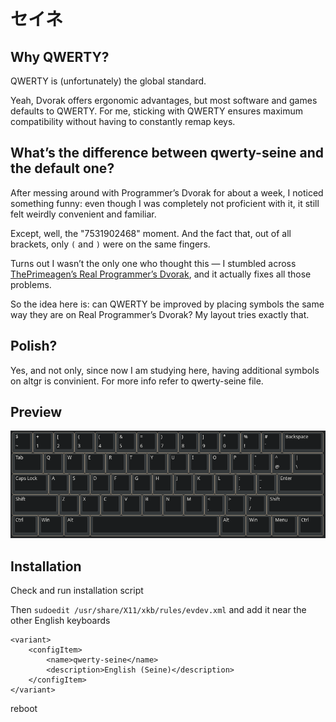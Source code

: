 # セイネ

## Why QWERTY?

QWERTY is (unfortunately) the global standard.

Yeah, Dvorak offers ergonomic advantages, but most software and games defaults
to QWERTY. For me, sticking with QWERTY ensures maximum compatibility without
having to constantly remap keys.

## What’s the difference between qwerty-seine and the default one?

After messing around with Programmer’s Dvorak for about a week, I noticed
something funny: even though I was completely not proficient with it, it still
felt weirdly convenient and familiar.

Except, well, the "7531902468" moment. And the fact that, out of all brackets,
only `(` and `)` were on the same fingers.

Turns out I wasn’t the only one who thought this — I stumbled across
[ThePrimeagen’s Real Programmer’s Dvorak](https://github.com/ThePrimeagen/keyboards),
and it actually fixes all those problems.

So the idea here is: can QWERTY be improved by placing symbols the same way
they are on Real Programmer’s Dvorak? My layout tries exactly that.

## Polish?

Yes, and not only, since now I am studying here, having additional symbols on altgr is convinient. For more info refer to qwerty-seine file.

## Preview

![Preview image](./preview.png)

## Installation

Check and run installation script

Then ```sudoedit /usr/share/X11/xkb/rules/evdev.xml``` and add it near the
other English keyboards

```
<variant>
    <configItem>
        <name>qwerty-seine</name>
        <description>English (Seine)</description>
    </configItem>
</variant>
```

reboot
